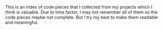 This is an index of code pieces that I collected from my projects which I think is valuable. 
Due to time factor, I may not remember all of them so the code pieces maybe not complete. 
But I try my best to make them readable and meaningful.
